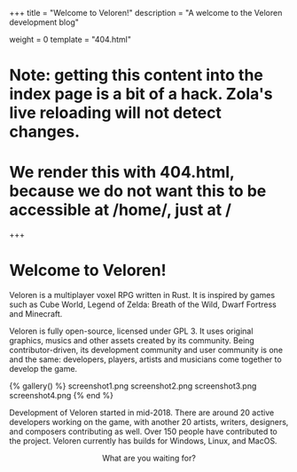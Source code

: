 +++
title = "Welcome to Veloren!"
description = "A welcome to the Veloren development blog"

weight = 0
template = "404.html"
# Note: getting this content into the index page is a bit of a hack. Zola's live reloading will not detect changes.
# We render this with 404.html, because we do not want this to be accessible at /home/, just at /
+++

# Welcome to Veloren!

Veloren is a multiplayer voxel RPG written in Rust. It is inspired by games such
as Cube World, Legend of Zelda: Breath of the Wild, Dwarf Fortress and
Minecraft.

Veloren is fully open-source, licensed under GPL 3. It uses original graphics,
musics and other assets created by its community. Being contributor-driven, its
development community and user community is one and the same: developers,
players, artists and musicians come together to develop the game.

{% gallery() %}
screenshot1.png
screenshot2.png
screenshot3.png
screenshot4.png
{% end %}

Development of Veloren started in mid-2018. There are around 20 active
developers working on the game, with another 20 artists, writers, designers, and
composers contributing as well. Over 150 people have contributed to the
project. Veloren currently has builds for Windows, Linux, and MacOS.

<p style="text-align: center">What are you waiting for?</p>